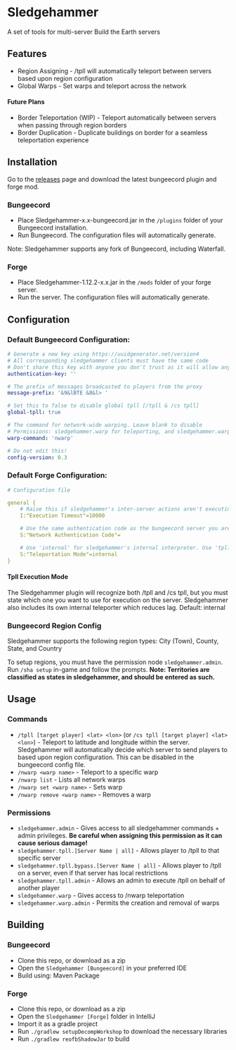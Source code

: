 # Sledgehammer
A set of tools for multi-server Build the Earth servers

## Features
* Region Assigning - /tpll will automatically teleport between servers based upon region configuration
* Global Warps - Set warps and teleport across the network

#### Future Plans
* Border Teleportation (WIP) - Teleport automatically between servers when passing through region borders
* Border Duplication - Duplicate buildings on border for a seamless teleportation experience

## Installation
Go to the [releases](https://github.com/noahhusby/Sledgehammer/releases) page and download the latest bungeecord plugin and forge mod.

### Bungeecord
* Place Sledgehammer-x.x-bungeecord.jar in the `/plugins` folder of your Bungeecord installation.
* Run Bungeecord. The configuration files will automatically generate.

Note: Sledgehammer supports any fork of Bungeecord, including Waterfall.

### Forge
* Place Sledgehammer-1.12.2-x.x.jar in the `/mods` folder of your forge server.
* Run the server. The configuration files will automatically generate.

## Configuration

### Default Bungeecord Configuration:
```yaml
# Generate a new key using https://uuidgenerator.net/version4
# All corresponding sledgehammer clients must have the same code
# Don't share this key with anyone you don't trust as it will allow anybody to run any command on connected servers.
authentication-key: ''

# The prefix of messages broadcasted to players from the proxy
message-prefix: '&9&lBTE &8&l> '

# Set this to false to disable global tpll [/tpll & /cs tpll]
global-tpll: true

# The command for network-wide warping. Leave blank to disable
# Permissions: sledgehammer.warp for teleporting, and sledgehammer.warp.admin for setting warps
warp-command: 'nwarp'

# Do not edit this!
config-version: 0.3
```

### Default Forge Configuration:
```yaml
# Configuration file

general {
    # Raise this if sledgehammer's inter-server actions aren't executing. Default: 10000 (10 seconds) [range: 2000 ~ 30000, default: 10000]
    I:"Execution Timeout"=10000

    # Use the same authentication code as the bungeecord server you are connecting to [default: ]
    S:"Network Authentication Code"=

    # Use 'internal' for sledgehammer's internal interpreter. Use 'tpll' for terra121's interpreter, or 'cs' for BTE Tool's interpreter. [default: internal]
    S:"Teleportation Mode"=internal
}
```
#### Tpll Execution Mode
The Sledgehammer plugin will recognize both /tpll and /cs tpll, but you must state which one you want to use for execution on the server. Sledgehammer also includes its own internal teleporter which reduces lag.
Default: internal

### Bungeecord Region Config
Sledgehammer supports the following region types: City (Town), County, State, and Country

To setup regions, you must have the permission node `sledgehammer.admin`. Run `/sha setup` in-game and follow the prompts. **Note: Territories are classified as states in sledgehammer, and should be entered as such.**

## Usage
### Commands
* `/tpll [target player] <lat> <lon>` (or `/cs tpll [target player] <lat> <lon>`) - Teleport to latitude and longitude within the server. Sledgehammer will automatically decide which server to send players to based upon region configuration. This can be disabled in the bungeecord config file.
* `/nwarp <warp name>` - Teleport to a specific warp
* `/nwarp list` - Lists all network warps
* `/nwarp set <warp name>` - Sets warp
* `/nwarp remove <warp name>` - Removes a warp

### Permissions
* `sledgehammer.admin` - Gives access to all sledgehammer commands + admin privileges. **Be careful when assigning this permission as it can cause serious damage!**
* `sledgehammer.tpll.[Server Name | all]` - Allows player to /tpll to that specific server
* `sledgehammer.tpll.bypass.[Server Name | all]` - Allows player to /tpll on a server, even if that server has local restrictions
* `sledgehammer.tpll.admin` - Allows an admin to execute /tpll on behalf of another player
* `sledgehammer.warp` - Gives access to /nwarp teleportation
* `sledgehammer.warp.admin` - Permits the creation and removal of warps

## Building
### Bungeecord
* Clone this repo, or download as a zip
* Open the `Sledgehammer [Bungeecord]` in your preferred IDE
* Build using: Maven Package

### Forge
* Clone this repo, or download as a zip
* Open the `Sledgehammer [Forge]` folder in IntelliJ
* Import it as a gradle project
* Run `./gradlew setupDecompWorkshop` to download the necessary libraries
* Run `./gradlew reofbShadowJar` to build
